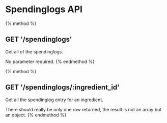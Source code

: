 # Spendinglogs API
{% method %}
## GET '/spendinglogs'

Get all of the spendinglogs.

No parameter required.
{% endmethod %}

{% method %}
## GET '/spendinglogs/:ingredient_id'

Get all the spendinglog entry for an ingredient.

There should really be only one row returned, the result is not an array but an object.
{% endmethod %}